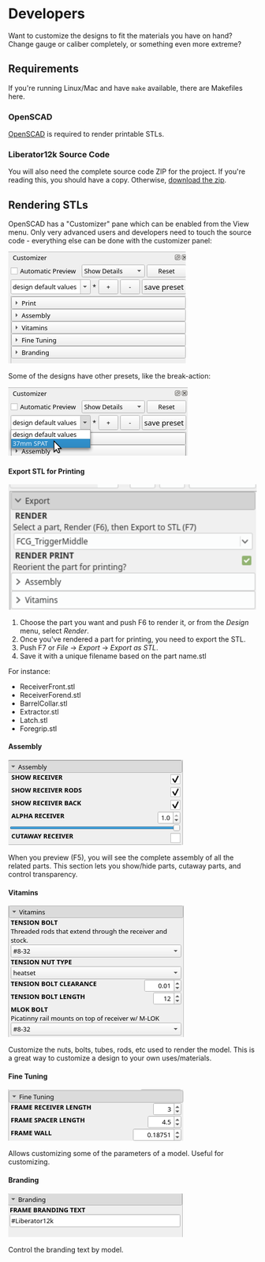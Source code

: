 # Developers
Want to customize the designs to fit the materials you have on hand?
Change gauge or caliber completely, or something even more extreme?

## Requirements
If you're running Linux/Mac and have `make` available, there are Makefiles here.

### OpenSCAD
[OpenSCAD](http://www.openscad.org) is required to render printable STLs.

### Liberator12k Source Code
You will also need the complete source code ZIP for the project.
If you're reading this, you should have a copy.
Otherwise, [download the zip](https://Liberator12k.com).

## Rendering STLs
OpenSCAD has a "Customizer" pane which can be enabled from the View menu. Only
very advanced users and developers need to touch the source code - everything
else can be done with the customizer panel:

![Customizer](.manual/customizer.png)

Some of the designs have other presets, like the break-action:

![Customizer Preset](.manual/customizer_preset.png)

#### Export STL for Printing
![Customizer Print Section](.manual/customizer_export.png)

1. Choose the part you want and push F6 to render it, or from the *Design* menu, select *Render*.
2. Once you've rendered a part for printing, you need to export the STL.
3. Push F7 or *File* -> *Export* -> *Export as STL*.
4. Save it with a unique filename based on the part name.stl

For instance:
 * ReceiverFront.stl
 * ReceiverForend.stl
 * BarrelCollar.stl
 * Extractor.stl
 * Latch.stl
 * Foregrip.stl

#### Assembly
![Customizer Assembly Section](.manual/customizer_assembly.png)

When you preview (F5), you will see the complete assembly of all the related parts.
This section lets you show/hide parts, cutaway parts, and control transparency.

#### Vitamins
![Customizer Vitamins Section](.manual/customizer_vitamins.png)

Customize the nuts, bolts, tubes, rods, etc used to render the model. This is a
great way to customize a design to your own uses/materials.

#### Fine Tuning
![Customizer Fine Tuning Section](.manual/customizer_fine_tuning.png)

Allows customizing some of the parameters of a model. Useful for customizing.

#### Branding
![Customizer Branding Section](.manual/customizer_branding.png)

Control the branding text by model.
